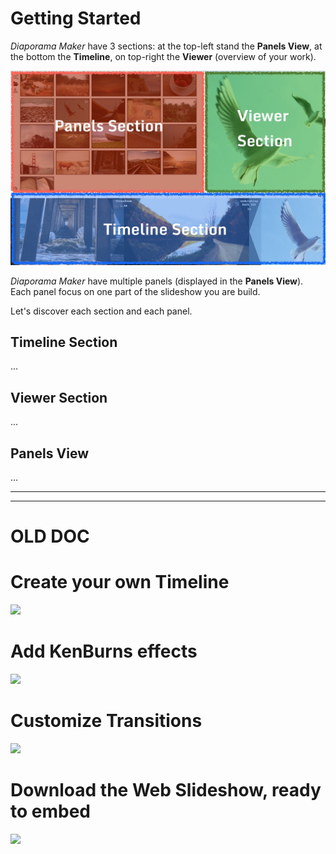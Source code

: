 # Getting Started

*Diaporama Maker* have 3 sections: at the top-left stand the **Panels View**, at the bottom the **Timeline**, on top-right the **Viewer** (overview of your work).

![](imgs/sections.jpg)

*Diaporama Maker* have multiple panels (displayed in the **Panels View**). Each panel focus on one part of the slideshow you are build.

Let's discover each section and each panel.

## Timeline Section

...

## Viewer Section

...

## Panels View

...

---

---

# OLD DOC



Create your own Timeline
========================

![](http://i.imgur.com/OEYMRjx.jpg)

Add KenBurns effects
====================

![](http://i.imgur.com/KQfWz7m.jpg)

Customize Transitions
=====================

![](http://i.imgur.com/hm0U7Vp.jpg)

Download the Web Slideshow, ready to embed
==========================================

![](https://cloud.githubusercontent.com/assets/211411/7062755/b55ac77c-dea0-11e4-8e2c-ff8567ae39c9.jpg)
